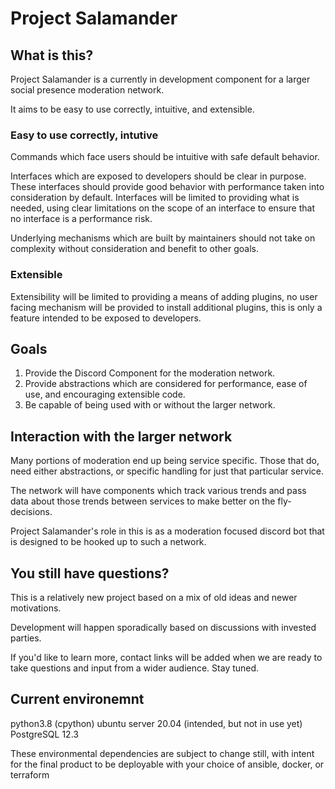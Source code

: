# Project Salamander

## What is this?

Project Salamander is a currently in development component
for a larger social presence moderation network.

It aims to be easy to use correctly, intuitive, and extensible.

### Easy to use correctly, intutive

Commands which face users should be intuitive with safe default behavior.

Interfaces which are exposed to developers should be clear in purpose.
These interfaces should provide good behavior with performance
taken into consideration by default. Interfaces will be limited to
providing what is needed, using clear limitations on the scope of an interface
to ensure that no interface is a performance risk.

Underlying mechanisms which are built by maintainers should not take on
complexity without consideration and benefit to other goals.

### Extensible

Extensibility will be limited to providing a means of adding plugins,
no user facing mechanism will be provided to install additional plugins,
this is only a feature intended to be exposed to developers.

## Goals

1. Provide the Discord Component for the moderation network.
2. Provide abstractions which are considered for performance, ease of use, and encouraging extensible code.
3. Be capable of being used with or without the larger network.

## Interaction with the larger network

Many portions of moderation end up being service specific.
Those that do, need either abstractions, or specific handling for just that particular service.

The network will have components which track various trends
and pass data about those trends between services to make better on the fly-decisions.

Project Salamander's role in this is as a moderation focused discord bot that
is designed to be hooked up to such a network. 

## You still have questions?

This is a relatively new project based on a mix of old ideas and newer motivations.

Development will happen sporadically based on discussions with invested parties. 

If you'd like to learn more, contact links will be added when we are ready to take questions and input from a wider audience. Stay tuned.


## Current environemnt

python3.8 (cpython)
ubuntu server 20.04
(intended, but not in use yet) PostgreSQL 12.3

These environmental dependencies are subject to change still, with intent for
the final product to be deployable with your choice of ansible, docker, or terraform
